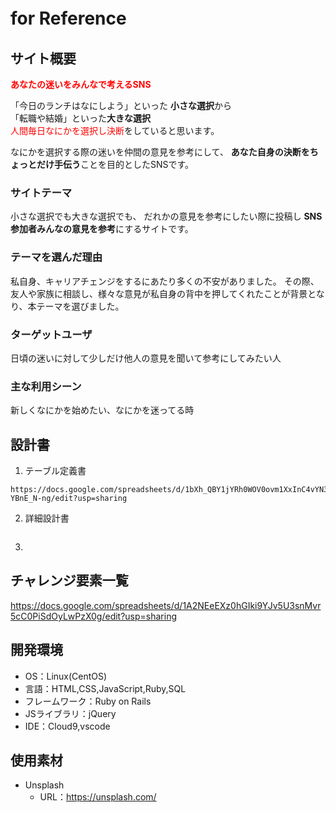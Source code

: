 # for Reference 　
## サイト概要
<span style="color: red; ">**あなたの迷いをみんなで考えるSNS**</span>

「今日のランチはなにしよう」といった
**小さな選択**から<br/>
「転職や結婚」といった**大きな選択**<br>
<span style="color: red; ">人間毎日なにかを選択し決断</span>をしていると思います。

なにかを選択する際の迷いを仲間の意見を参考にして、
 **あなた自身の決断をちょっとだけ手伝う**ことを目的としたSNSです。

### サイトテーマ
小さな選択でも大きな選択でも、
だれかの意見を参考にしたい際に投稿し
**SNS参加者みんなの意見を参考**にするサイトです。

### テーマを選んだ理由
私自身、キャリアチェンジをするにあたり多くの不安がありました。
その際、友人や家族に相談し、様々な意見が私自身の背中を押してくれたことが背景となり、本テーマを選びました。
### ターゲットユーザ
日頃の迷いに対して少しだけ他人の意見を聞いて参考にしてみたい人

### 主な利用シーン
新しくなにかを始めたい、なにかを迷ってる時
## 設計書
1. テーブル定義書
```
https://docs.google.com/spreadsheets/d/1bXh_QBY1jYRh0WOV0ovm1XxInC4vYN3sM-YBnE_N-ng/edit?usp=sharing
```

2. 詳細設計書
```

```
3. 


## チャレンジ要素一覧
https://docs.google.com/spreadsheets/d/1A2NEeEXz0hGIki9YJv5U3snMvr5cC0PiSdOyLwPzX0g/edit?usp=sharing

## 開発環境
- OS：Linux(CentOS)
- 言語：HTML,CSS,JavaScript,Ruby,SQL
- フレームワーク：Ruby on Rails
- JSライブラリ：jQuery
- IDE：Cloud9,vscode

## 使用素材
* Unsplash
  * URL：https://unsplash.com/

